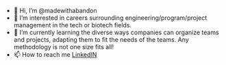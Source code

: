 - 👋 Hi, I’m @madewithabandon
- 👀 I’m interested in careers surrounding engineering/program/project management in the tech or biotech fields.
- 🌱 I’m currently learning the diverse ways companies can organize teams and projects, adapting them to fit the needs of the teams. Any methodology is not one size fits all!
- 📫 How to reach me [LinkedIN](https://www.linkedin.com/in/marissabsmith/)

<!---
madewithabandon/madewithabandon is a ✨ special ✨ repository because its `README.md` (this file) appears on your GitHub profile.
You can click the Preview link to take a look at your changes.
--->
